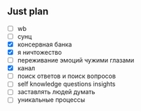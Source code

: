 ## Just plan
- [ ] wb
- [ ] сунц
- [x] консервная банка
- [x] я ничтожество
- [ ] переживание эмоций чужими глазами 
- [x] канал
- [ ] поиск ответов и поиск вопросов
- [ ] self knowledge questions insights
- [ ] заставлять людей думать
- [ ] уникальные процессы

